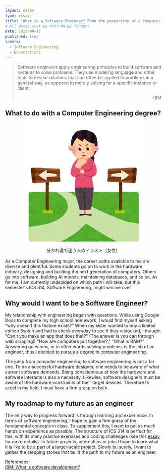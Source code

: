 ```yaml
---
layout: essay
type: essay
title: "What is a Software Engineer? From the perpective of a Computer Engineering major"
# All dates must be YYYY-MM-DD format!
date: 2023-09-11
published: true
labels:
  - Software Engineering
  - Expectations
---
```


> Software engineers apply engineering principles to build software and systems to solve problems. They use modeling language and other tools to devise solutions that can often be applied to problems in a general way, as opposed to merely solving for a specific instance or client.
> <div style="text-align: right;"> -IBM </div>

## **What to do with a Computer Engineering degree?**
<div style="text-align: center">
<img style="inset-inline: auto" src="../img/software-eng/wakaremichi_woman.png">
<figcaption>
分かれ道で迷う人のイラスト（女性）
</figcaption><br>
</div>
As a Computer Engineering major, the career paths available to me are diverse and plentiful. Some students go on to work in the hardware industry, designing and building the next generation of computers. Others go into software, building AI models, maintaining databases, and so on. As for me, I am currently undecided on which path I will take, but this semester's ICS 314, Software Engineering, might win me over.

## **Why would I want to be a Software Engineer?**
My relationship with engineering began with questions. While using Google Docs to complete my high school homework, I would find myself asking "why doesn't this feature exists?" When my sister wanted to buy a limited edition Switch and had to check everyday to see if they restocked, I thought "Can't you make an app that does that?" (The answer is you can through web scraping!) "How are computers put together?," "What is RAM?" Answering questions, or in other words solving problems, is the job of an engineer, thus I decided to pursue a degree in computer engineering.

The jump from computer engineering to software engineering is not a far one. To be a successful hardware designer, one needs to be aware of what current software demands. Being conscientious of how the hardware and software interacts is also a necessity. Likewise, software designers must be aware of the hardware constraints of their target devices. Therefore to accel in my field, I must have a firm grasp on both.

## **My roadmap to my future as an engineer**
The only way to progress forward is through learning and experience. In terms of software engineering, I hope to gain a firm grasp of the fundamental concepts in class. To supplement this, I want to get as much hands on experience as possible. The structure of ICS 314 is perfect for this, with its many practice exercises and coding challenges (see this [essay](/essays/ics314_death.html) for more details). In future projects, internships or jobs I hope to learn what it is like to be a part of a larger-scale project. Slowly bu surely, I want to gather the stepping stones that build the path to my future as an engineer.


References:<br>
[IBM: What is software development?](https://www.ibm.com/topics/software-development)